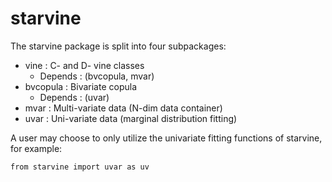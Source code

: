 starvine
========

The starvine package is split into four subpackages:

- vine : C- and D- vine classes
    + Depends : (bvcopula, mvar)
- bvcopula : Bivariate copula
    + Depends : (uvar)
- mvar : Multi-variate data (N-dim data container)
- uvar : Uni-variate data (marginal distribution fitting)


A user may choose to only utilize the univariate fitting functions
of starvine, for example:

    from starvine import uvar as uv
